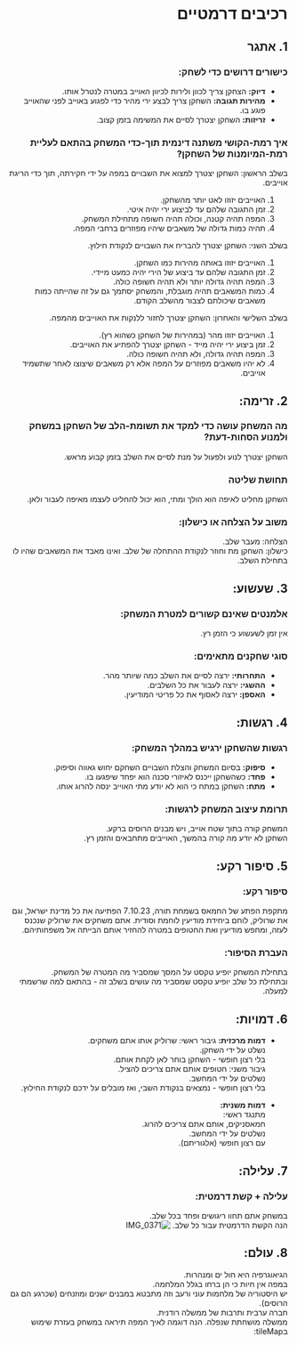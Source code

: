 <div dir='rtl' lang='he'>
  
# רכיבים דרמטיים
      
## 1. אתגר
### כישורים דרושים כדי לשחק: 
- **דיוק:** הצחקן צריך לכוון ולירות לכיוון האוייב במטרה לנטרל אותו.
- **מהירות תגובה:** השחקן צריך לבצע ירי מהיר כדי לפגוע באוייב לפני שהאוייב פוגע בו.
- **זריזות:** השחקן יצטרך לסיים את המשימה בזמן קצוב.
### איך רמת-הקושי משתנה דינמית תוך-כדי המשחק בהתאם לעליית רמת-המיומנות של השחקן?
בשלב הראשון:
השחקן יצטרך למצוא את השבויים במפה על ידי חקירתה, תוך כדי הריגת אוייבים.
  1. האוייבים יזוזו לאט יותר מהשחקן.
  2. זמן התגובה שלהם עד לביצוע ירי יהיה איטי.
  3. המפה תהיה קטנה, וכולה תהיה חשופה מתחילת המשחק.
  4. תהיה כמות גדולה של משאבים שיהיו מפוזרים ברחבי המפה.
      
בשלב השני:
השחקן יצטרך להבריח את השבויים לנקודת חילוץ.
1. האוייבים יזוזו באותה מהירות כמו השחקן.
2. זמן התגובה שלהם עד ביצוע של הירי יהיה כמעט מיידי.
3. המפה תהיה גדולה יותר ולא תהיה חשופה כולה.
4. כמות המשאבים תהיה מוגבלת, והמשחק יסתמך גם על זה שהייתה כמות משאבים שיכולתם לצבור מהשלב הקודם.
   
בשלב השלישי והאחרון:
השחקן יצטרך לחזור ללנקות את האוייבים מהמפה.
1. האוייבים יזוזו מהר (במהירות של השחקן כשהוא רץ).
2. זמן ביצוע ירי יהיה מייד - השחקן יצטרך להפתיע את האוייבים.
3. המפה תהיה גדולה, ולא תהיה חשופה כולה.
4. לא יהיו משאבים מפוזרים על המפה אלא רק משאבים שיצוצו לאחר שתשמיד אוייבים.

## 2. זרימה:
### מה המשחק עושה כדי למקד את תשומת-הלב של השחקן במשחק ולמנוע הסחות-דעת?
השחקן יצטרך לנוע ולפעול על מנת לסיים את השלב בזמן קבוע מראש.
### תחושת שליטה
השחקן מחליט לאיפה הוא הולך ומתי, הוא יכול להחליט לעצמו מאיפה לעבור ולאן.
### משוב על הצלחה או כישלון:
הצלחה: מעבר שלב.  
כישלון: השחקן מת וחוזר לנקודת ההתחלה של שלב. ואינו מאבד את המשאבים שהיו לו בתחילת השלב.

## 3. שעשוע:
### אלמנטים שאינם קשורים למטרת המשחק:
אין זמן לשעשוע כי הזמן רץ.
### סוגי שחקנים מתאימים:
- **התחרותי:** ירצה לסיים את השלב כמה שיותר מהר.
- **ההשגי:** ירצה לעבור את כל השלבים.
- **האספן:** ירצה לאסוף את כל פריטי המודיעין.

## 4. רגשות:
### רגשות שהשחקן ירגיש במהלך המשחק:
- **סיפוק:** בסיום המשחק והצלת השבויים השחקם יחוש גאווה וסיפוק.
- **פחד:** כשהשחקן ייכנס לאיזורי סכנה הוא יפחד שיפגעו בו.
- **מתח:** השחקן במתח כי הוא לא יודע מתי האוייב ינסה להרוג אותו.

### תרומת עיצוב המשחק לרגשות:
המשחק קורה בתוך שטח אוייב, ויש מבנים הרוסים ברקע.  
השחקן לא יודע מה קורה בהמשך, האוייבים מתחבאים והזמן רץ.

## 5. סיפור רקע:
### סיפור רקע:
מתקפת הפתע של החמאס בשמחת תורה, 7.10.23 הפתיעה את כל מדינת ישראל, וגם את שרוליק, לוחם ביחידת מודיעין לוחמת וסודית.
אתם משחקים את שרוליק שנכנס לעזה, ומחפש מודיעין ואת החטופים במטרה להחזיר אותם הבייתה אל משפחותיהם.
### העברת הסיפור:
בתחילת המשחק יופיע טקסט על המסך שמסביר מה המטרה של המשחק.  
ובתחילת כל שלב יופיע טקסט שמסביר מה עושים בשלב זה - בהתאם למה שרשמתי למעלה.

## 6. דמויות:
- **דמות מרכזית:**
גיבור ראשי:
    שרוליק אותו אתם משחקים.  
    נשלט על ידי השחקן.   
    בלי רצון חופשי - השחקן בוחר לאן לקחת אותם.  
גיבור משני:
    חטופים אותם אתם צריכים להציל.  
    נשלטים על ידי המחשב.  
    בלי רצון חופשי - נמצאים בנקודת השבי, ואז מובלים על ידכם לנקודת החילוץ.   

- **דמות משנית:**  
מתנגד ראשי:  
    חמאסניקים, אותם אתם צריכים להרוג.  
    נשלטים על ידי המחשב.  
    עם רצון חופשי (אלגוריתם).  

    
## 7. עלילה:
### עלילה + קשת דרמטית:
במשחק אתם תחוו ריגושים ופחד בכל שלב.  
הנה הקשת הדרמטית עבור כל שלב.
![IMG_0371](https://github.com/user-attachments/assets/06cf9859-9349-46d0-997f-91411ee44eec)





## 8. עולם:

הגיאוגרפיה היא חול ים ומנהרות.  
במפה אין חיות כי הן ברחו בגלל המלחמה.  
יש היסטוריה של מלחמות עוני ורעב וזה מתבטא במבנים ישנים ומוזנחים (שכרגע הם גם הרוסים).  
חברה ערבית ותרבות של ממשלה רודנית.  
ממשלה מושחתת שנפלה.
הנה דוגמה לאיך המפה תיראה במשחק בעזרת שימוש בtileMap:

 




</div>
